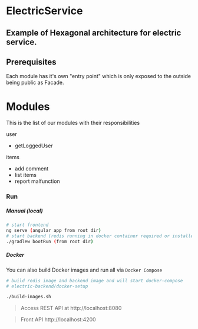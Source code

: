 # ElectricService

## Example of Hexagonal architecture for electric service.

## Prerequisites
Each module has it's own "entry point" which is only exposed to the outside being public as Facade.

# Modules

This is the list of our modules with their responsibilities 

user
- getLoggedUser

items
- add comment
- list items
- report malfunction

### Run
##### Manual (local) 
```bash
# start frontend
ng serve (angular app from root dir)
# start backend (redis running in docker container required or installed locally)
./gradlew bootRun (from root dir)
```
##### Docker
You can also build Docker images and run all via `Docker Compose`
```bash
# build redis image and backend image and will start docker-compose
# electric-backend/docker-setup

./build-images.sh
```
> Access REST API at http://localhost:8080

> Front API http://localhost:4200
